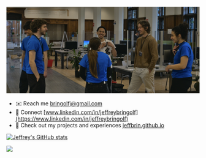 ![](judging.jpg)

- ✉️ Reach me [bringolfj@gmail.com](mailto:bringolfj@gmail.com)
- 🤝 Connect [www.linkedin.com/in/jeffreybringolf](https://www.linkedin.com/in/jeffreybringolf)
- 💼 Check out my projects and experiences [jeffbrin.github.io](https://jeffbrin.github.io)

[![Jeffrey's GitHub stats](https://github-readme-stats.vercel.app/api?username=jeffbrin)](https://github.com/anuraghazra/github-readme-stats)

<!--
**jeffbrin/jeffbrin** is a ✨ _special_ ✨ repository because its `README.md` (this file) appears on your GitHub profile.

Here are some ideas to get you started:

- 🔭 I’m currently working on ...
- 🌱 I’m currently learning ...
- 👯 I’m looking to collaborate on ...
- 🤔 I’m looking for help with ...
- 💬 Ask me about ...
- 📫 How to reach me: ...
- 😄 Pronouns: ...
- ⚡ Fun fact: ...
-->

![](https://komarev.com/ghpvc/?username=jeffbrin)
